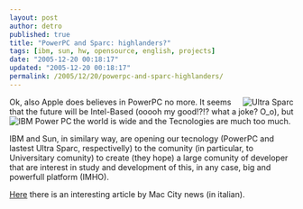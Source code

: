 ```yaml
---
layout: post
author: detro
published: true
title: "PowerPC and Sparc: highlanders?"
tags: [ibm, sun, hw, opensource, english, projects]
date: "2005-12-20 00:18:17"
updated: "2005-12-20 00:18:17"
permalink: /2005/12/20/powerpc-and-sparc-highlanders/
---
```


<img align="right" src="http://www.macitynet.it/artimgs/aA23358/img1.jpg" alt="Ultra Sparc" />
Ok, also Apple does believes in PowerPC no more.
It seems that the future will be Intel-Based (ooooh my good!?!? what a joke? O_o), but the world is wide and the Tecnologies are much too much.

<img align="left" src="http://www.macitynet.it/artimgs/aA23358/img2.jpg" alt="IBM Power PC" />

IBM and Sun, in similary way, are opening our tecnology (PowerPC and lastest Ultra Sparc, respectivelly) to the comunity (in particular, to Universitary comunity) to create (they hope) a large comunity of developer that are interest in study and development of this, in any case, big and powerfull platform (IMHO).

<a href="http://www.macitynet.it/macity/aA23358/index.shtml">Here</a> there is an interesting article by Mac City news (in italian).
